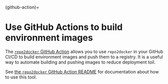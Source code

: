 (github-action)=
# Use GitHub Actions to build environment images

The [`repo2docker` GitHub Action](https://github.com/jupyterhub/repo2docker-action) allows you to use `repo2docker` in your GitHub CI/CD to build environment images and push them to a registry. It is a useful way to automate building and pushing images to reduce deployment toil.

See [the `repo2docker` GitHub Action README](https://github.com/jupyterhub/repo2docker-action) for documentation about how to use this tool.

